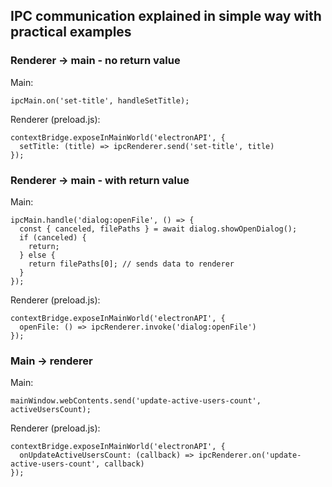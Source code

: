 ## IPC communication explained in simple way with practical examples

### Renderer -> main - no return value

Main:
```
ipcMain.on('set-title', handleSetTitle);
```

Renderer (preload.js):
```
contextBridge.exposeInMainWorld('electronAPI', {
  setTitle: (title) => ipcRenderer.send('set-title', title)
});
```

### Renderer -> main - with return value

Main:
```
ipcMain.handle('dialog:openFile', () => {
  const { canceled, filePaths } = await dialog.showOpenDialog();
  if (canceled) {
    return;
  } else {
    return filePaths[0]; // sends data to renderer
  }
});
```

Renderer (preload.js):
```
contextBridge.exposeInMainWorld('electronAPI', {
  openFile: () => ipcRenderer.invoke('dialog:openFile')
});
```

### Main -> renderer

Main:
```
mainWindow.webContents.send('update-active-users-count', activeUsersCount);
```

Renderer (preload.js):
```
contextBridge.exposeInMainWorld('electronAPI', {
  onUpdateActiveUsersCount: (callback) => ipcRenderer.on('update-active-users-count', callback)
});
```

